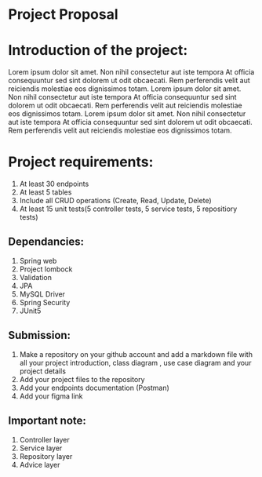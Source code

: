 # Project Proposal 

# Introduction of the project:

Lorem ipsum dolor sit amet. Non nihil consectetur aut iste tempora At officia consequuntur sed sint dolorem ut odit obcaecati. Rem perferendis velit aut reiciendis molestiae eos dignissimos totam. Lorem ipsum dolor sit amet. Non nihil consectetur aut iste tempora At officia consequuntur sed sint dolorem ut odit obcaecati. Rem perferendis velit aut reiciendis molestiae eos dignissimos totam. Lorem ipsum dolor sit amet. Non nihil consectetur aut iste tempora At officia consequuntur sed sint dolorem ut odit obcaecati. Rem perferendis velit aut reiciendis molestiae eos dignissimos totam.


# Project requirements:
1. At least 30 endpoints
2. At least 5 tables
3. Include all CRUD operations (Create, Read, Update, Delete)
4. At least 15 unit tests(5 controller tests, 5 service tests, 5 repositiory tests)


## Dependancies:
1. Spring web
2. Project lombock
3. Validation
4. JPA
5. MySQL Driver
6. Spring Security
7. JUnit5


## **Submission:**
1. Make a repository on your github account and add a markdown file with all your project introduction, class diagram , use case diagram and your project details
2. Add your project files to the repository
3. Add your endpoints documentation (Postman)
4. Add your figma link


## **Important note:**
1. Controller layer
2. Service layer
3. Repository layer
4. Advice layer 


